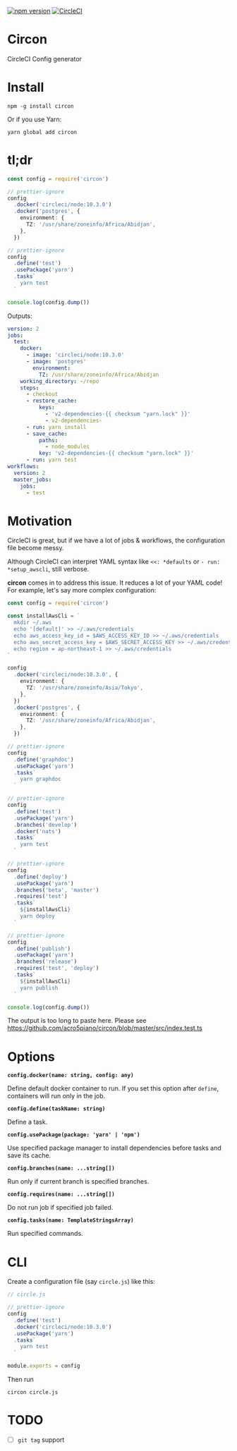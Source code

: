 [![npm version](https://badge.fury.io/js/circon.svg)](https://badge.fury.io/js/circon)
[![CircleCI](https://circleci.com/gh/acro5piano/circon.svg?style=svg)](https://circleci.com/gh/acro5piano/circon)

# Circon

CircleCI Config generator

# Install

```
npm -g install circon
```

Or if you use Yarn:

```
yarn global add circon
```

# tl;dr

```typescript
const config = require('circon')

// prettier-ignore
config
  .docker('circleci/node:10.3.0')
  .docker('postgres', {
    environment: {
      TZ: '/usr/share/zoneinfo/Africa/Abidjan',
    },
  })

// prettier-ignore
config
  .define('test')
  .usePackage('yarn')
  .tasks`
    yarn test
  `

console.log(config.dump())
```

Outputs:

```yml
version: 2
jobs:
  test:
    docker:
      - image: 'circleci/node:10.3.0'
      - image: 'postgres'
        environment:
          TZ: /usr/share/zoneinfo/Africa/Abidjan
    working_directory: ~/repo
    steps:
      - checkout
      - restore_cache:
          keys:
            - 'v2-dependencies-{{ checksum "yarn.lock" }}'
            - v2-dependencies-
      - run: yarn install
      - save_cache:
          paths:
            - node_modules
          key: 'v2-dependencies-{{ checksum "yarn.lock" }}'
      - run: yarn test
workflows:
  version: 2
  master_jobs:
    jobs:
      - test
```

# Motivation

CircleCI is great, but if we have a lot of jobs & workflows, the configuration file become messy.

Although CircleCI can interpret YAML syntax like `<<: *defaults` or `- run: *setup_awscli`, still verbose.

**circon** comes in to address this issue. It reduces a lot of your YAML code! For example, let's say more complex configuration:

```typescript
const config = require('circon')

const installAwsCli = `
  mkdir ~/.aws
  echo '[default]' >> ~/.aws/credentials
  echo aws_access_key_id = $AWS_ACCESS_KEY_ID >> ~/.aws/credentials
  echo aws_secret_access_key = $AWS_SECRET_ACCESS_KEY >> ~/.aws/credentials
  echo region = ap-northeast-1 >> ~/.aws/credentials
`

config
  .docker('circleci/node:10.3.0', {
    environment: {
      TZ: '/usr/share/zoneinfo/Asia/Tokyo',
    },
  })
  .docker('postgres', {
    environment: {
      TZ: '/usr/share/zoneinfo/Africa/Abidjan',
    },
  })

// prettier-ignore
config
  .define('graphdoc')
  .usePackage('yarn')
  .tasks`
    yarn graphdoc
  `

// prettier-ignore
config
  .define('test')
  .usePackage('yarn')
  .branches('develop')
  .docker('nats')
  .tasks`
    yarn test
  `

// prettier-ignore
config
  .define('deploy')
  .usePackage('yarn')
  .branches('beta', 'master')
  .requires('test')
  .tasks`
    ${installAwsCli}
    yarn deploy
  `

// prettier-ignore
config
  .define('publish')
  .usePackage('yarn')
  .branches('release')
  .requires('test', 'deploy')
  .tasks`
    ${installAwsCli}
    yarn publish
  `

console.log(config.dump())
```

The output is too long to paste here. Please see https://github.com/acro5piano/circon/blob/master/src/index.test.ts

# Options

**`config.docker(name: string, config: any)`**

Define default docker container to run. If you set this option after `define`, containers will run only in the job.

**`config.define(taskName: string)`**

Define a task.

**`config.usePackage(package: 'yarn' | 'npm')`**

Use specified package manager to install dependencies before tasks and save its cache.

**`config.branches(name: ...string[])`**

Run only if current branch is specified branches.

**`config.requires(name: ...string[])`**

Do not run job if specified job failed.

**`config.tasks(name: TemplateStringsArray)`**

Run specified commands.

# CLI

Create a configuration file (say `circle.js`) like this:

```typescript
// circle.js

// prettier-ignore
config
  .define('test')
  .docker('circleci/node:10.3.0')
  .usePackage('yarn')
  .tasks`
    yarn test
  `

module.exports = config
```

Then run

```
circon circle.js
```

# TODO

- [ ] `git tag` support
